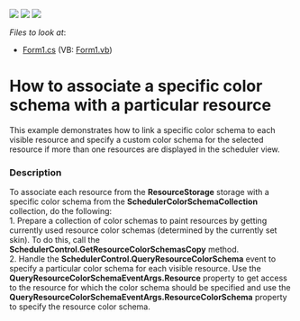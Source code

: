 <!-- default badges list -->
![](https://img.shields.io/endpoint?url=https://codecentral.devexpress.com/api/v1/VersionRange/128633735/11.1.4%2B)
[![](https://img.shields.io/badge/Open_in_DevExpress_Support_Center-FF7200?style=flat-square&logo=DevExpress&logoColor=white)](https://supportcenter.devexpress.com/ticket/details/E3209)
[![](https://img.shields.io/badge/📖_How_to_use_DevExpress_Examples-e9f6fc?style=flat-square)](https://docs.devexpress.com/GeneralInformation/403183)
<!-- default badges end -->
<!-- default file list -->
*Files to look at*:

* [Form1.cs](./CS/QueryResourceColorSchema/Form1.cs) (VB: [Form1.vb](./VB/QueryResourceColorSchema/Form1.vb))
<!-- default file list end -->
# How to associate a specific color schema with a particular resource


<p>This example demonstrates how to link a specific color schema to each visible resource and specify a custom color schema for the selected resource if more than one resources are displayed in the scheduler view.</p>


<h3>Description</h3>

<p>To associate each resource from the <strong>ResourceStorage</strong> storage with a specific color schema from the <strong>SchedulerColorSchemaCollection</strong> collection, do the following:<br />
1. Prepare a collection of color schemas to paint resources by getting currently used resource color schemas (determined by the currently set skin). To do this, call the <strong>SchedulerControl.GetResourceColorSchemasCopy</strong> method.<br />
2. Handle the <strong>SchedulerControl.QueryResourceColorSchema</strong> event to specify a particular color schema for each visible resource. Use the <strong>QueryResourceColorSchemaEventArgs.Resource</strong> property to get access to the resource for which the color schema should be specified and use the <strong>QueryResourceColorSchemaEventArgs.ResourceColorSchema</strong> property to specify the resource color schema.</p>

<br/>


